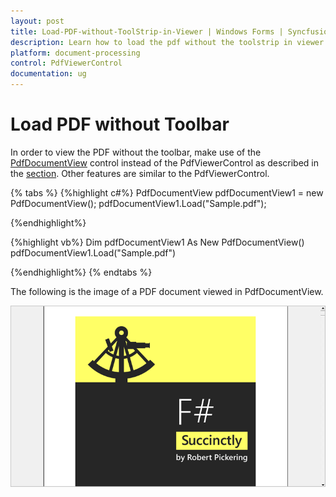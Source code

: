 ```yaml
---
layout: post
title: Load-PDF-without-ToolStrip-in-Viewer | Windows Forms | Syncfusion&reg;
description: Learn how to load the pdf without the toolstrip in viewer by using PdfDocumentView control instead of PdfViewerControl.
platform: document-processing
control: PdfViewerControl
documentation: ug
---
```


# Load PDF without Toolbar

In order to view the PDF without the toolbar, make use of the [PdfDocumentView](https://help.syncfusion.com/cr/windowsforms/Syncfusion.Windows.Forms.PdfViewer.PdfDocumentView.html) control instead of the PdfViewerControl as described in the [section](https://help.syncfusion.com/windowsforms/pdf-viewer/getting-started#adding-pdfdocumentview-to-an-application). Other features are similar to the PdfViewerControl.

{% tabs %}
{%highlight c#%}
PdfDocumentView pdfDocumentView1 = new PdfDocumentView();
pdfDocumentView1.Load("Sample.pdf");

{%endhighlight%}

{%highlight vb%}
Dim pdfDocumentView1 As New PdfDocumentView()
pdfDocumentView1.Load("Sample.pdf")

{%endhighlight%}
{% endtabs %}

The following is the image of a PDF document viewed in PdfDocumentView.

![Load PDF Without Toolstrip in Windows PDF Viewer](Load-PDF-without-ToolStrip-in-Viewer_images/Load-PDF-without-ToolStrip-in-Viewer_img1.png)



